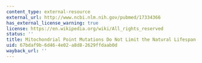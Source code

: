 ```yaml
---
content_type: external-resource
external_url: http://www.ncbi.nlm.nih.gov/pubmed/17334366
has_external_license_warning: true
license: https://en.wikipedia.org/wiki/All_rights_reserved
status: ''
title: Mitochondrial Point Mutations Do Not Limit the Natural Lifespan of Mice
uid: 67bdaf9b-6d46-4e02-a8d8-2629ffdaab0d
wayback_url: ''
---
```

